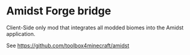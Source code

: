 Amidst Forge bridge
================

Client-Side only mod that integrates all modded biomes into the Amidst application. 

See https://github.com/toolbox4minecraft/amidst
